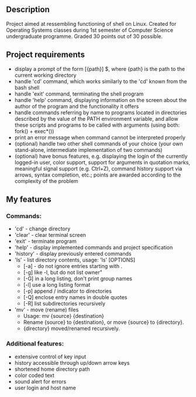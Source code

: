 ## Description
Project aimed at ressembling functioning of shell on Linux. Created for Operating Systems classes during 1st semester of Computer Science undergraduate programme. Graded 30 points out of 30 possible.

## Project requirements

- display a prompt of the form [{path}] $, where {path} is the path to the current working directory
- handle 'cd' command, which works similarly to the 'cd' known from the bash shell
- handle 'exit' command, terminating the shell program
- handle 'help' command, displaying information on the screen about the author of the program and the functionality it offers
- handle commands referring by name to programs located in directories described by the value of the PATH environment variable, and allow these scripts and programs to be called with arguments (using both: fork() + exec*())
- print an error message when command cannot be interpreted properly
- (optional) handle two other shell commands of your choice (your own stand-alone, intermediate implementation of two commands)
- (optional) have bonus features, e.g. displaying the login of the currently logged-in user, color support, support for arguments in quotation marks, meaningful signal support (e.g. Ctrl+Z), command history support via arrows, syntax completion, etc.; points are awarded according to the complexity of the problem

## My features

### Commands:
- 'cd' - change directory
- 'clear' - clear terminal screen
- 'exit' - terminate program
- 'help' - display implemented commands and project specification
- 'history' - display previously entered commands
- 'ls' - list directory contents, usage: 'ls' [OPTIONS]
  - [-a] - do not ignore entries starting with .
  - [-g]  like -l, but do not list owner"
  - [-G]  in a long listing, don't print group names
  - [-l]  use a long listing format
  - [-p]  append / indicator to directories
  - [-Q]  enclose entry names in double quotes
  - [-R]  list subdirectories recursively
- 'mv' - move (rename) files
  - Usage: mv {source} {destination}
  - Rename {source} to {destination}, or move {source} to {directory}.
  - {directory} moved/renamed recursively.
  
### Additional features:
- extensive control of key input
- history accessible through up/down arrow keys
- shortened home directory path
- color coded text
- sound alert for errors
- user login and host name
